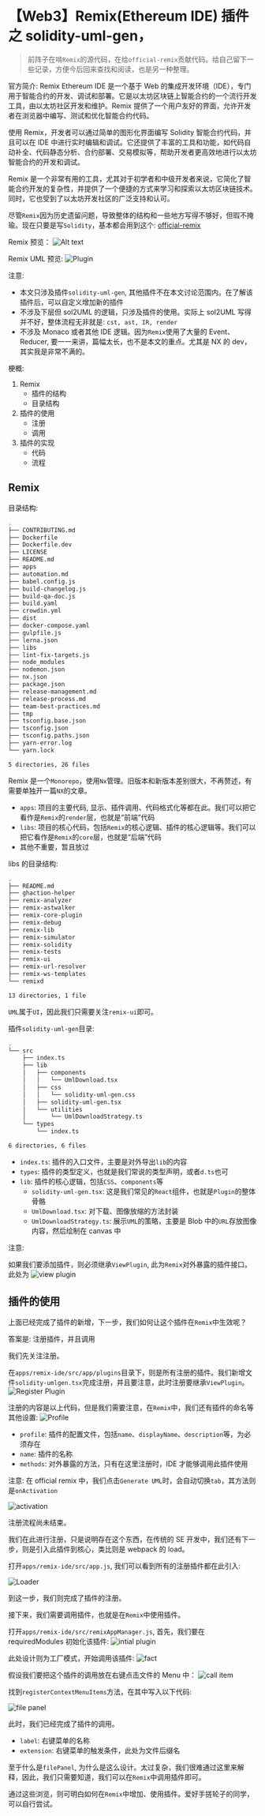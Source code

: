 # 【Web3】Remix(Ethereum IDE) 插件之 solidity-uml-gen，

> 前阵子在啃`Remix`的源代码，在给`official-remix`贡献代码。给自己留下一些记录，方便今后回来查找和阅读，也是另一种整理。

官方简介:
Remix Ethereum IDE 是一个基于 Web 的集成开发环境（IDE），专门用于智能合约的开发、调试和部署。它是以太坊区块链上智能合约的一个流行开发工具，由以太坊社区开发和维护。Remix 提供了一个用户友好的界面，允许开发者在浏览器中编写、测试和优化智能合约代码。

使用 Remix，开发者可以通过简单的图形化界面编写 Solidity 智能合约代码，并且可以在 IDE 中进行实时编辑和调试。它还提供了丰富的工具和功能，如代码自动补全、代码静态分析、合约部署、交易模拟等，帮助开发者更高效地进行以太坊智能合约的开发和调试。

Remix 是一个非常有用的工具，尤其对于初学者和中级开发者来说，它简化了智能合约开发的复杂性，并提供了一个便捷的方式来学习和探索以太坊区块链技术。同时，它也受到了以太坊开发社区的广泛支持和认可。

尽管`Remix`因为历史遗留问题，导致整体的结构和一些地方写得不够好，但瑕不掩瑜。现在只要是写`Solidity`，基本都会用到这个: [official-remix](https://remix.ethereum.org/)

Remix 预览：
![Alt text](image.png)

Remix UML 预览:
![Plugin](image-1.png)

注意:

- 本文只涉及插件`solidity-uml-gen`, 其他插件不在本文讨论范围内。在了解该插件后，可以自定义增加新的插件
- 不涉及下层但 sol2UML 的逻辑，只涉及插件的使用。实际上 sol2UML 写得并不好，整体流程无非就是: `cst, ast, IR, render`
- 不涉及 Monaco 或者其他 IDE 逻辑。因为`Remix`使用了大量的 Event、 Reducer, 要一一来讲，篇幅太长，也不是本文的重点。尤其是 NX 的 dev，其实我是非常不满的。

梗概:

1. Remix
   - 插件的结构
   - 目录结构
2. 插件的使用
   - 注册
   - 调用
3. 插件的实现
   - 代码
   - 流程

## Remix

目录结构:

```bash
.
├── CONTRIBUTING.md
├── Dockerfile
├── Dockerfile.dev
├── LICENSE
├── README.md
├── apps
├── automation.md
├── babel.config.js
├── build-changelog.js
├── build-qa-doc.js
├── build.yaml
├── crowdin.yml
├── dist
├── docker-compose.yaml
├── gulpfile.js
├── lerna.json
├── libs
├── lint-fix-targets.js
├── node_modules
├── nodemon.json
├── nx.json
├── package.json
├── release-management.md
├── release-process.md
├── team-best-practices.md
├── tmp
├── tsconfig.base.json
├── tsconfig.json
├── tsconfig.paths.json
├── yarn-error.log
└── yarn.lock

5 directories, 26 files
```

Remix 是一个`Monorepo`，使用`Nx`管理。旧版本和新版本差别很大，不再赘述，有需要单独开一篇`NX`的文章。

- `apps`: 项目的主要代码, 显示、插件调用、代码格式化等都在此。我们可以把它看作是`Remix`的`render`层，也就是“前端”代码
- `libs`: 项目的核心代码，包括`Remix`的核心逻辑、插件的核心逻辑等。我们可以把它看作是`Remix`的`core`层，也就是“后端”代码
- 其他不重要，暂且放过

libs 的目录结构:

```bash
.
├── README.md
├── ghaction-helper
├── remix-analyzer
├── remix-astwalker
├── remix-core-plugin
├── remix-debug
├── remix-lib
├── remix-simulator
├── remix-solidity
├── remix-tests
├── remix-ui
├── remix-url-resolver
├── remix-ws-templates
└── remixd

13 directories, 1 file
```

`UML`属于`UI`，因此我们只需要关注`remix-ui`即可。

插件`solidity-uml-gen`目录:

```bash
.
└── src
    ├── index.ts
    ├── lib
    │   ├── components
    │   │   └── UmlDownload.tsx
    │   ├── css
    │   │   └── solidity-uml-gen.css
    │   ├── solidity-uml-gen.tsx
    │   └── utilities
    │       └── UmlDownloadStrategy.ts
    └── types
        └── index.ts

6 directories, 6 files
```

- `index.ts`: 插件的入口文件，主要是对外导出`lib`的内容
- `types`: 插件的类型定义，也就是我们常说的类型声明，或者`d.ts`也可
- `lib`: 插件的核心逻辑，包括`CSS`、`components`等
  - `solidity-uml-gen.tsx`: 这是我们常见的`React`组件，也就是`Plugin`的整体骨骼
  - `UmlDownload.tsx`: 对下载、图像放缩的方法封装
  - `UmlDownloadStrategy.ts`: 展示`UML`的策略，主要是 Blob 中的`URL`存放图像内容，然后绘制在 canvas 中

注意:

如果我们要添加插件，则必须继承`ViewPlugin`, 此为`Remix`对外暴露的插件接口。此处为
![view plugin](image-2.png)

## 插件的使用

上面已经完成了插件的新增，下一步，我们如何让这个插件在`Remix`中生效呢？

答案是: 注册插件，并且调用

我们先关注注册。

在`apps/remix-ide/src/app/plugins`目录下，则是所有注册的插件。我们新增文件`solidity-umlgen.tsx`完成注册，并且要注意，此时注册要继承`ViewPlugin`。
![Register Plugin](image-3.png)

注册的内容是以上代码，但是我们需要注意，在`Remix`中，我们还有插件的命名等其他设置:
![Profile](image-4.png)

- `profile`: 插件的配置文件，包括`name`、`displayName`、`description`等，为必须存在
- `name`: 插件的名称
- `methods`: 对外暴露的方法，只有在这里注册时，IDE 才能够调用此插件使用

注意:
在 official remix 中，我们点击`Generate UML`时，会自动切换`tab`，其方法则是`onActivation`

![activation](image-5.png)

注册流程尚未结束。

我们在此进行注册，只是说明存在这个东西，在传统的 SE 开发中，我们还有下一步，则是引入此插件到核心，类比则是 webpack 的 load。

打开`apps/remix-ide/src/app.js`, 我们可以看到所有的注册插件都在此引入:

![Loader](image-6.png)

到这一步，我们则完成了插件的注册。

接下来，我们需要调用插件，也就是在`Remix`中使用插件。

打开`apps/remix-ide/src/remixAppManager.js`, 首先，我们要在 requiredModules 初始化该插件:
![intial plugin](image-7.png)

此处设计则为工厂模式，开始调用该插件:
![fact](image-8.png)

假设我们要把这个插件的调用放在右键点击文件的 Menu 中：
![call item](image-9.png)

找到`registerContextMenuItems`方法，在其中写入以下代码:

![file panel](image-10.png)

此时，我们已经完成了插件的调用。

- `label`: 右键菜单的名称
- `extension`: 右键菜单的触发条件，此处为文件后缀名

至于什么是`filePanel`, 为什么是这么设计。太过复杂，我们很难通过这里来解释，因此，我们只需要知道，我们可以在`Remix`中调用插件即可。

通过这些浏览，则可明白如何在`Remix`中增加、使用插件。爱好手搓轮子的同学，可以自行尝试。

